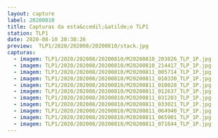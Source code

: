 ```yaml
---
layout: capture
label: 20200810
title: Capturas da esta&ccedil;&atilde;o TLP1
station: TLP1
date: 2020-08-10 20:38:26
preview:  TLP1/2020/202008/20200810/stack.jpg
capturas:
  - imagem: TLP1/2020/202008/20200810/M20200810_203826_TLP_1P.jpg
  - imagem: TLP1/2020/202008/20200810/M20200810_214417_TLP_1P.jpg
  - imagem: TLP1/2020/202008/20200810/M20200811_005714_TLP_1P.jpg
  - imagem: TLP1/2020/202008/20200810/M20200811_010330_TLP_1P.jpg
  - imagem: TLP1/2020/202008/20200810/M20200811_010828_TLP_1P.jpg
  - imagem: TLP1/2020/202008/20200810/M20200811_012637_TLP_1P.jpg
  - imagem: TLP1/2020/202008/20200810/M20200811_031203_TLP_1P.jpg
  - imagem: TLP1/2020/202008/20200810/M20200811_033021_TLP_1P.jpg
  - imagem: TLP1/2020/202008/20200810/M20200811_064940_TLP_1P.jpg
  - imagem: TLP1/2020/202008/20200810/M20200811_065901_TLP_1P.jpg
  - imagem: TLP1/2020/202008/20200810/M20200811_071644_TLP_1P.jpg
---
```

